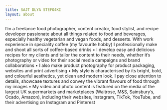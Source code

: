 ```yaml
---
title: SAJT DLYA STEFO4KI
layout: about
---
```


I’m a freelance food photographer, content creator, food stylist, and recipe developer passionate about all things related to food and beverages, especially healthy vegetarian and vegan foods, and desserts. With work experience in speciality coffee (my favourite hobby) I professionally make and shoot all sorts of coffee-based drinks
• I develop easy and delicious recipes for my clients and tailor the content to their needs, whether it’s photography or video for their social media campaigns and brand collaborations
• I also make product photography for product packaging, websites and print advertising
• My style is characterised by its bright, bold, and colourful aesthetics, yet clean and modern look. I pay close attention to details, showcase textures and convey the vibrant flavours of food through my images
• My video and photo content is featured on the media of the largest UK supermarkets and marketplaces (Waitrose, M&S, Sainsbury’s, Ocado, Amazon), including their websites, Instagram, TikTok, YouTube, and their advertising on Instagram and Pinterest
